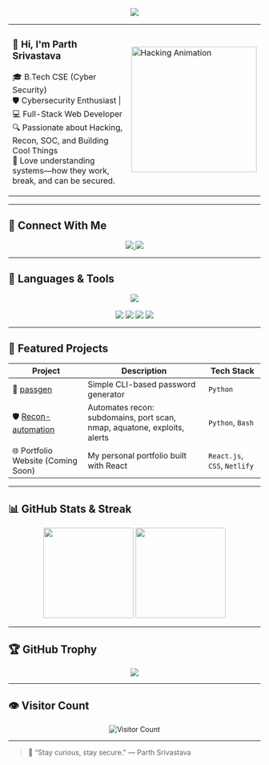 <p align="center">
  <img src="https://readme-typing-svg.herokuapp.com?font=Fira+Code&weight=500&size=25&pause=1000&color=00FFFF&center=true&vCenter=true&width=500&lines=Hey+there!+I'm+Parth+Srivastava;Cybersecurity+%7C+Web+Dev+Enthusiast;Welcome+to+my+GitHub!+💻" />
</p>

<table width="100%">
  <tr>
    <td width="65%">
      
### 👋 Hi, I'm Parth Srivastava

🎓 B.Tech CSE (Cyber Security)  
🛡️ Cybersecurity Enthusiast | 💻 Full-Stack Web Developer  
🔍 Passionate about Hacking, Recon, SOC, and Building Cool Things  
🔐 Love understanding systems—how they work, break, and can be secured.

  </td>
  <td width="35%">
    <img src="https://media.giphy.com/media/077i6AULCXc0FKTj9s/giphy.gif" width="250" alt="Hacking Animation" />
  </td>
</tr>
</table>

---

## 🚀 Connect With Me

<p align="center">
  <a href="https://www.linkedin.com/in/parthsrivastava03/" target="_blank">
    <img src="https://img.shields.io/badge/LinkedIn-blue?style=for-the-badge&logo=linkedin&logoColor=white" />
  </a>
  <a href="https://github.com/Paarth1809" target="_blank">
    <img src="https://img.shields.io/badge/GitHub-black?style=for-the-badge&logo=github&logoColor=white" />
  </a>
</p>

---

## 🧰 Languages & Tools

<p align="center">
  <img src="https://skillicons.dev/icons?i=html,css,js,react,nodejs,mongodb,python,bash,linux,vscode,github" />
  <br><br>
  <img src="https://img.shields.io/badge/Nmap-00599C?style=flat&logoColor=white&logo=gnometerminal" />
  <img src="https://img.shields.io/badge/Wireshark-000000?style=flat&logo=wireshark&logoColor=white" />
  <img src="https://img.shields.io/badge/Ettercap-1e1e1e?style=flat&logoColor=white&logo=gnu" />
  <img src="https://img.shields.io/badge/BurpSuite-orange?style=flat&logoColor=white" />
</p>

---

## 🚀 Featured Projects

| Project | Description | Tech Stack |
|--------|-------------|------------|
| 🔐 [passgen](https://github.com/Paarth1809/passgen) | Simple CLI-based password generator | `Python` |
| 🛡️ [Recon-automation](https://github.com/Paarth1809/Recon-automation) | Automates recon: subdomains, port scan, nmap, aquatone, exploits, alerts | `Python`, `Bash` |
| 🌐 Portfolio Website (Coming Soon) | My personal portfolio built with React | `React.js`, `CSS`, `Netlify` |

---

## 📊 GitHub Stats & Streak

<p align="center">
  <img src="https://github-readme-stats.vercel.app/api?username=Paarth1809&show_icons=true&theme=tokyonight" height="180" />
  <img src="https://streak-stats.demolab.com?user=Paarth1809&theme=tokyonight&date_format=M%20j%5B%2C%20Y%5D" height="180" />
</p>

---

## 🏆 GitHub Trophy

<p align="center">
  <img src="https://github-profile-trophy.vercel.app/?username=Paarth1809&theme=radical&no-frame=true&row=1&column=7" />
</p>

---

## 👁️ Visitor Count

<p align="center">
  <img src="https://komarev.com/ghpvc/?username=Paarth1809&style=flat-square&color=blue" alt="Visitor Count" />
</p>

---

> 💬 “Stay curious, stay secure.” — Parth Srivastava
